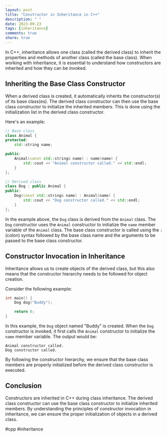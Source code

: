 ```yaml
---
layout: post
title: "Constructor in Inheritance in C++"
description: " "
date: 2023-09-23
tags: [inheritance]
comments: true
share: true
---
```


In C++, inheritance allows one class (called the derived class) to inherit the properties and methods of another class (called the base class). When working with inheritance, it is essential to understand how constructors are inherited and how they can be invoked.

## Inheriting the Base Class Constructor

When a derived class is created, it automatically inherits the constructor(s) of its base class(es). The derived class constructor can then use the base class constructor to initialize the inherited members. This is done using the initialization list in the derived class constructor.

Here's an example:

```c++
// Base class
class Animal {
protected:
    std::string name;

public:
    Animal(const std::string& name) : name(name) {
        std::cout << "Animal constructor called." << std::endl;
    }
};

// Derived class
class Dog : public Animal {
public:
    Dog(const std::string& name) : Animal(name) {
        std::cout << "Dog constructor called." << std::endl;
    }
};
```

In the example above, the `Dog` class is derived from the `Animal` class. The `Dog` constructor uses the `Animal` constructor to initialize the `name` member variable of the `Animal` class. The base class constructor is called using the `:` (colon) syntax followed by the base class name and the arguments to be passed to the base class constructor.

## Constructor Invocation in Inheritance

Inheritance allows us to create objects of the derived class, but this also means that the constructor hierarchy needs to be followed for object creation.

Consider the following example:

```c++
int main() {
    Dog dog("Buddy");

    return 0;
}
```

In this example, the `Dog` object named "Buddy" is created. When the `Dog` constructor is invoked, it first calls the `Animal` constructor to initialize the `name` member variable. The output would be:
```
Animal constructor called.
Dog constructor called.
```

By following the constructor hierarchy, we ensure that the base class members are properly initialized before the derived class constructor is executed.

## Conclusion

Constructors are inherited in C++ during class inheritance. The derived class constructor can use the base class constructor to initialize inherited members. By understanding the principles of constructor invocation in inheritance, we can ensure the proper initialization of objects in a derived class.

#cpp #inheritance